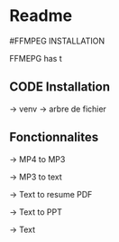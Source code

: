 # Readme

#FFMPEG INSTALLATION

FFMEPG has t






## CODE Installation

-> venv
-> arbre de fichier


## Fonctionnalites

-> MP4 to MP3

-> MP3 to text

-> Text to resume PDF

-> Text to PPT

-> Text

